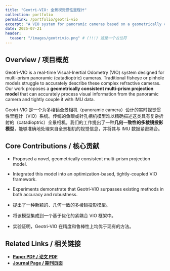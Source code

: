 ```yaml
---
title: "Geotri-VIO: 全景视觉惯性里程计"
collection: portfolio
permalink: /portfolio/geotri-vio
excerpt: "A VIO system for panoramic cameras based on a geometrically consistent multi-prism projection model. <br/>一个基于几何一致性多棱镜投影的、用于全景相机的视觉-惯性里程计系统。<br/><img src='/images/geotrivio.png'>"
date: 2025-07-21
header:
  teaser: "/images/geotrivio.png" # (!!!) 这是一个占位符
---
```


## Overview / 项目概览

Geotri-VIO is a real-time Visual-Inertial Odometry (VIO) system designed for multi-prism panoramic (catadioptric) cameras. Traditional fisheye or pinhole models struggle to accurately describe these complex refractive cameras. Our work proposes a **geometrically consistent multi-prism projection model** that can accurately process visual information from the panoramic camera and tightly couple it with IMU data.

Geotri-VIO 是一个为多棱镜全景相机（panoramic camera）设计的实时视觉惯性里程计（VIO）系统。传统的鱼眼或针孔相机模型难以精确描述这类具有复杂折射的（catadioptric）全景相机。我们的工作提出了一种**几何一致性的多棱镜投影模型**，能够准确地处理来自全景相机的视觉信息，并将其与 IMU 数据紧密耦合。

## Core Contributions / 核心贡献
* Proposed a novel, geometrically consistent multi-prism projection model.
* Integrated this model into an optimization-based, tightly-coupled VIO framework.
* Experiments demonstrate that Geotri-VIO surpasses existing methods in both accuracy and robustness.

* 提出了一种新颖的、几何一致的多棱镜投影模型。
* 将该模型集成到一个基于优化的紧耦合 VIO 框架中。
* 实验证明，Geotri-VIO 在精度和鲁棒性上均优于现有的方法。

## Related Links / 相关链接
* **[Paper PDF / 论文 PDF](/files/geotri-vio.pdf)**
* **[Journal Page / 期刊页面](https://link.springer.com/article/10.1186/s43020-025-00171-y)**
